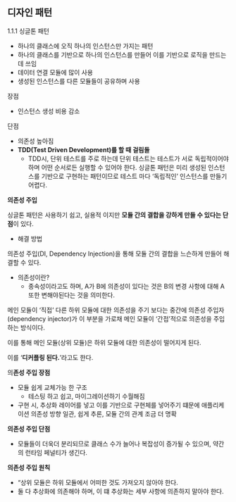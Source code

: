 ## 디자인 패턴

1.1.1 싱글톤 패턴

- 하나의 클래스에 오직 하나의 인스턴스만 가지는 패턴
- 하나의 클래스를 기반으로 하나의 인스턴스를 만들어 이를 기반으로 로직을 만드는데 쓰임
- 데이터 연결 모듈에 많이 사용
- 생성된 인스턴스를 다른 모듈들이 공유하며 사용

장점 

- 인스턴스 생성 비용 감소

단점

- 의존성 높아짐
- **TDD(Test Driven Development)를 할 때 걸림돌**
    - TDD시, 단위 테스트를 주로 하는데 단위 테스트는 테스트가 서로 독립적이어야 하며 어떤 순서로든 실행할 수 있어야 한다. 싱글톤 패턴은 미리 생성된 인스턴스를 기반으로 구현하는 패턴이므로 테스트 마다 ‘독립적인’ 인스턴스를 만들기 어렵다.

**의존성 주입**

싱글톤 패턴은 사용하기 쉽고, 실용적 이지만 **모듈 간의 결합을 강하게 만들 수 있다는 단점**이 있다.

- 해결 방법

의존성 주입(DI, Dependency Injection)을 통해 모듈 간의 결합을 느슨하게 만들어 해결할 수 있다.

- 의존성이란?
    - 종속성이라고도 하며, A가 B에 의존성이 있다는 것은 B의 변경 사항에 대해 A 또한 변해야된다는 것을 의미한다.

메인 모듈이 ‘직접’ 다른 하위 모듈에 대한 의존성을 주기 보다는 중간에 의존성 주입자(dependency injector)가 이 부분을 가로채 메인 모듈이 ‘간접’적으로 의존성을 주입하는 방식이다.

이를 통해 메인 모듈(상위 모듈)은 하위 모듈에 대한 의존성이 떨어지게 된다.

이를 ‘**디커플링 된다.**’라고도 한다.

의**존성 주입 장점**

- 모듈 쉽게 교체가능 한 구조
    - 테스팅 하고 쉽고, 마이그레이션하기 수월해짐
- 구현 시, 추상화 레이어를 넣고 이를 기반으로 구현체를 넣어주기 떄문에 애플리케이션 의존성 방향 일관, 쉽게 추론, 모듈 간의 관계 조금 더 명확

**의존성 주입 단점**

- 모듈들이 더욱더 분리되므로 클래스 수가 늘어나 복잡성이 증가될 수 있으며, 약간의 런타임 페널티가 생긴다.

**************************************의존성 주입 원칙**************************************

- “상위 모듈은 하위 모듈에서 어떠한 것도 가져오지 않아야 한다.
- 둘 다 추상화에 의존해야 하며, 이 떄 추상화는 세부 사항에 의존하지 말아야 한다.
